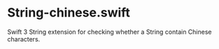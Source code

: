 # String-chinese.swift
Swift 3 String extension for checking whether a String contain Chinese characters.
